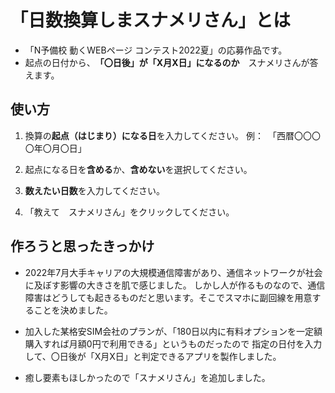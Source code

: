 # 「日数換算しまスナメリさん」とは  

- 「N予備校 動くWEBページ コンテスト2022夏」の応募作品です。  
- 起点の日付から、　**「〇日後」が「X月X日」になるのか**　スナメリさんが答えます。

## 使い方
1. 換算の**起点（はじまり）になる日**を入力してください。
例：　「西暦〇〇〇〇年〇月〇日」

1. 起点になる日を**含める**か、**含めない**を選択してください。

1. **数えたい日数**を入力してください。

1. 「教えて　スナメリさん」をクリックしてください。  

## 作ろうと思ったきっかけ

- 2022年7月大手キャリアの大規模通信障害があり、通信ネットワークが社会に及ぼす影響の大きさを肌で感じました。
しかし人が作るものなので、通信障害はどうしても起きるものだと思います。そこでスマホに副回線を用意することを決めました。

- 加入した某格安SIM会社のプランが、「180日以内に有料オプションを一定額購入すれば月額0円で利用できる」というものだったので
指定の日付を入力して、〇日後が「X月X日」と判定できるアプリを製作しました。

- 癒し要素もほしかったので「スナメリさん」を追加しました。
